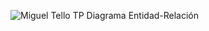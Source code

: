 ![Miguel Tello TP Diagrama Entidad-Relación](https://github.com/Migue1990/-ACT3AV-Base-de-Datos-II/assets/167796404/9b158a03-b880-45c0-ab9b-caa9fe9f26b7)
